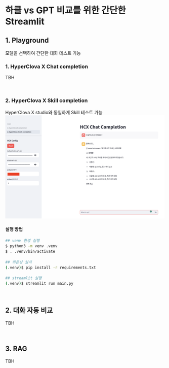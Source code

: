 # 하클 vs GPT 비교를 위한 간단한 Streamlit

## 1. Playground
모델을 선택하여 간단한 대화 테스트 가능

### 1. HyperClova X Chat completion
TBH

<br>

### 2. HyperClova X Skill completion
HyperClova X studio와 동일하게 Skill 테스트 가능
![Alt text](images/2_HCX_skill_completion/1.png)

#### 실행 방법
```bash
## venv 환경 실행
$ python3 -m venv .venv
$ . .venv/bin/activate

## 의존성 설치
(.venv)$ pip install -r requirements.txt

## streamlit 실행
(.venv)$ streamlit run main.py
```

<br>

## 2. 대화 자동 비교
TBH

<br>

## 3. RAG
TBH